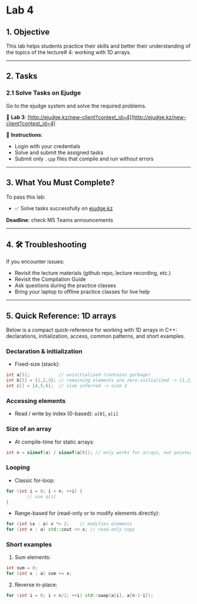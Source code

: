 # Lab 4

## 1. Objective

This lab helps students practice their skills and better their understanding of the topics of the lecture# 4:  working with 1D arrays.

---

## 2. Tasks

### 2.1 Solve Tasks on Ejudge

Go to the ejudge system and solve the required problems.

🔗 **Lab 3**: [http://ejudge.kz/new-client?contest_id=4](http://ejudge.kz/new-client?contest_id=4)

📝 **Instructions**:
- Login with your credentials
- Solve and submit the assigned tasks
- Submit only `.cpp` files that compile and run without errors
---

## 3. What You Must Complete?

To pass this lab:

- ✅ Solve tasks successfully on [ejudge.kz](http://ejudge.kz/new-client?contest_id=4)

**Deadline**: check MS Teams announcements

---

## 4. 🛠 Troubleshooting

If you encounter issues:

- Revisit the lecture materials (github repo, lecture recording, etc.)
- Revisit the Compilation Guide
- Ask questions during the practice classes
- Bring your laptop to offline practice classes for live help

---

## 5. Quick Reference: 1D arrays

Below is a compact quick-reference for working with 1D arrays in C++: declarations, initialization, access, common patterns, and short examples.

### Declaration & initialization

- Fixed-size (stack):

```cpp
int a[5];           // uninitialized (contains garbage)
int b[5] = {1,2,3}; // remaining elements are zero-initialized -> {1,2,3,0,0}
int c[] = {4,5,6};  // size inferred -> size 3
```

### Accessing elements

- Read / write by index (0-based): `a[0]`, `a[i]`

### Size of an array

- At compile-time for static arrays:

```cpp
int n = sizeof(a) / sizeof(a[0]); // only works for arrays, not pointers
```

### Looping

- Classic for-loop:

```cpp
for (int i = 0; i < n; ++i) {
		// use a[i]
}
```

- Range-based for (read-only or to modify elements directly):

```cpp
for (int &x : a) x *= 2;    // modifies elements
for (int x : a) std::cout << x; // read-only copy
```

### Short examples

1) Sum elements:

```cpp
int sum = 0;
for (int x : a) sum += x;
```

2) Reverse in-place:

```cpp
for (int i = 0; i < n/2; ++i) std::swap(a[i], a[n-1-i]);
```